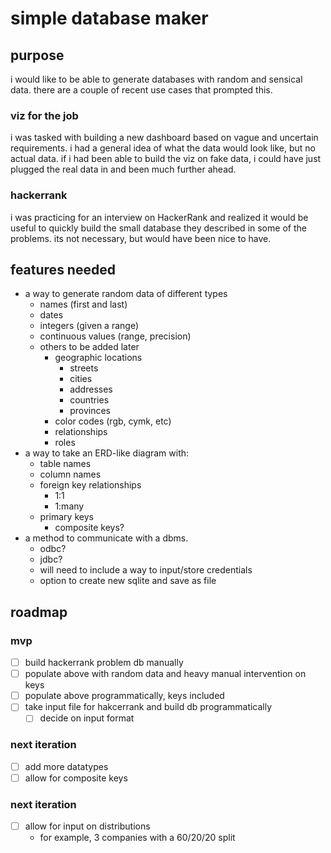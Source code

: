 # simple database maker

## purpose

i would like to be able to generate databases with random and sensical data.  there are a couple of recent use cases that prompted this.

### viz for the job

i was tasked with building a new dashboard based on vague and uncertain requirements.  i had a general idea of what the data would look like, but no actual data.  if i had been able to build the viz on fake data, i could have just plugged the real data in and been much further ahead.

### hackerrank 

i was practicing for an interview on HackerRank and realized it would be useful to quickly build the small database they described in some of the problems.  its not necessary, but would have been nice to have.

## features needed

- a way to generate random data of different types
    - names (first and last)
    - dates 
    - integers (given a range)
    - continuous values (range, precision)
    - others to be added later
        - geographic locations
            - streets
            - cities
            - addresses
            - countries
            - provinces
        - color codes (rgb, cymk, etc)
        - relationships
        - roles
- a way to take an ERD-like diagram with:
    - table names
    - column names
    - foreign key relationships
        - 1:1
        - 1:many
    - primary keys
        - composite keys?
- a method to communicate with a dbms.  
    - odbc?
    - jdbc?
    - will need to include a way to input/store credentials
    - option to create new sqlite and save as file

## roadmap

### mvp 
- [ ] build hackerrank problem db manually
- [ ] populate above with random data and heavy manual intervention on keys
- [ ] populate above programmatically, keys included
- [ ] take input file for hakcerrank and build db programmatically
    - [ ] decide on input format

### next iteration
- [ ] add more datatypes
- [ ] allow for composite keys

### next iteration
- [ ] allow for input on distributions
    - for example, 3 companies with a 60/20/20 split 
